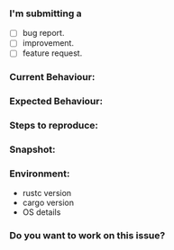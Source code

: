 ### I'm submitting a 
- [ ] bug report.
- [ ] improvement.
- [ ] feature request.

### Current Behaviour:
<!-- Describe about the bug -->

### Expected Behaviour:
<!-- Describe what will happen if bug is removed -->

### Steps to reproduce:
<!-- If you can then please provide the steps to reproduce the bug -->

### Snapshot:
<!-- If you can then please provide the screenshot of the issue you are facing -->

### Environment:
<!-- Please provide the following environment details if relevant --> 
* rustc version
* cargo version
* OS details

### Do you want to work on this issue?
<!-- yes/no -->